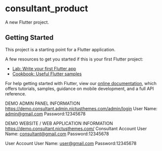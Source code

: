 # consultant_product

A new Flutter project.

## Getting Started

This project is a starting point for a Flutter application.

A few resources to get you started if this is your first Flutter project:

- [Lab: Write your first Flutter app](https://flutter.dev/docs/get-started/codelab)
- [Cookbook: Useful Flutter samples](https://flutter.dev/docs/cookbook)

For help getting started with Flutter, view our
[online documentation](https://flutter.dev/docs), which offers tutorials,
samples, guidance on mobile development, and a full API reference.



DEMO ADMIN PANEL INFORMATION
https://demo.consultant.admin.nictusthemes.com/admin/login
User Name: admin@gmail.com
Password:12345678

DEMO WEBSITE / WEB APPLICATION INFORMATION
https://demo.consultant.nictusthemes.com/
Consultant Account
User Name: consultant@gmail.com
Password:12345678

User Account
User Name: user@gmail.com
Password:12345678